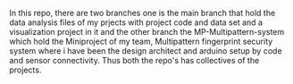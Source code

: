 In this repo, there are two branches one is the main branch that hold the data analysis files of my prjects with project code and data set and a visualization project in it and the other branch the MP-Multipattern-system which hold the Miniproject of my team, Multipattern fingerprint security system where i have been the design architect and arduino setup  by code and sensor connectivity. Thus both the repo's has collectives of the projects.
